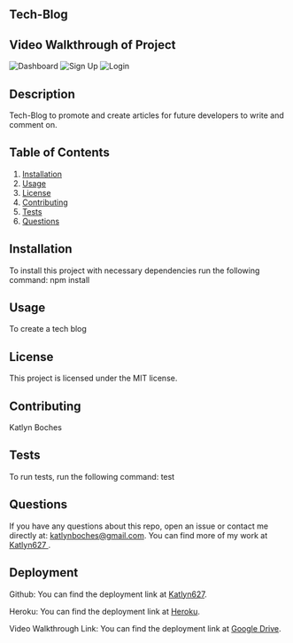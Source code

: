     
## **Tech-Blog**

## **Video Walkthrough of Project**

![Dashboard](https://user-images.githubusercontent.com/86095070/149473161-56b1b039-d6ea-472b-87b6-e5dc71fd0ed2.gif)
![Sign Up](https://user-images.githubusercontent.com/86095070/149474268-d6d26f5a-de70-4470-b1a4-c3336e7b18bc.gif)
![Login](https://user-images.githubusercontent.com/86095070/149474288-d555521d-a3fb-44a6-8cfe-93dc97804cd0.gif)


## **Description**
Tech-Blog to promote and create articles for future developers to write and comment on.

## **Table of Contents**
1. [Installation](#installation)
2. [Usage](#usage)
3. [License](#license)
4. [Contributing](#contributing)
5. [Tests](#tests)
6. [Questions](#questions)

## **Installation**
To install this project with necessary dependencies run the following command:
npm install

## **Usage**
 To create a tech blog

## **License** 
This project is licensed under the MIT license.

## **Contributing**
 Katlyn Boches

## **Tests**
To run tests, run the following command:
test

## **Questions**
If you have any questions about this repo, open an issue or contact me directly at: [katlynboches@gmail.com](mailto:katlynboches@gmail.com). You can find more of my work at [Katlyn627	](https://www.github.com/Katlyn627	).

## **Deployment** 

Github: You can find the deployment link at [Katlyn627](https://www.github.com/Katlyn627).

Heroku: You can find the deployment link at [Heroku](https://katlyns-tech-blog.herokuapp.com/).

Video Walkthrough Link: You can find the deployment link at [Google Drive]().